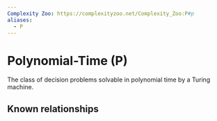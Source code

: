 ```yaml
---
Complexity Zoo: https://complexityzoo.net/Complexity_Zoo:P#p
aliases:
  - P
---
```

#  Polynomial-Time (P)
The class of decision problems solvable in polynomial time by a Turing machine.

## Known relationships
